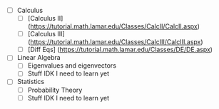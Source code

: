 - [ ] Calculus
    - [ ] [Calculus II] (https://tutorial.math.lamar.edu/Classes/CalcII/CalcII.aspx)
    - [ ] [Calculus III] (https://tutorial.math.lamar.edu/Classes/CalcIII/CalcIII.aspx)
    - [ ] [Diff Eqs] (https://tutorial.math.lamar.edu/Classes/DE/DE.aspx)
- [ ] Linear Algebra
    - [ ] Eigenvalues and eigenvectors
    - [ ] Stuff IDK I need to learn yet
- [ ] Statistics
    - [ ] Probability Theory
    - [ ] Stuff IDK I need to learn yet
